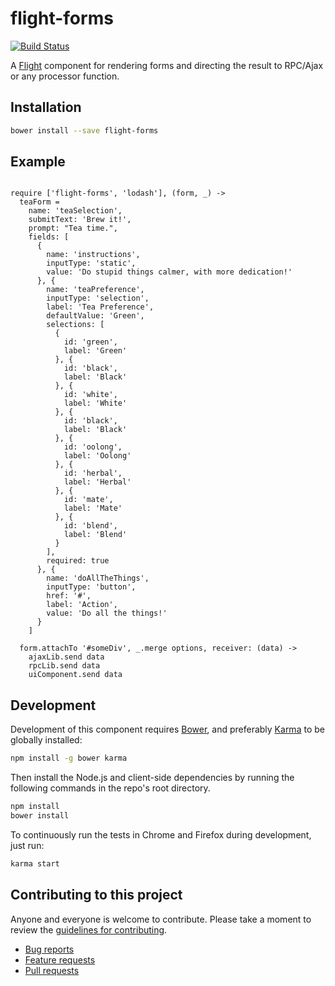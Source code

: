 # flight-forms

[![Build Status](https://secure.travis-ci.org/TorchlightSoftware/flight-forms.png)](http://travis-ci.org/<username>/flight-forms)

A [Flight](https://github.com/flightjs/flight) component for rendering forms and directing the result to RPC/Ajax or any processor function.

## Installation

```bash
bower install --save flight-forms
```

## Example

```coffee-script

require ['flight-forms', 'lodash'], (form, _) ->
  teaForm =
    name: 'teaSelection',
    submitText: 'Brew it!',
    prompt: "Tea time.",
    fields: [
      {
        name: 'instructions',
        inputType: 'static',
        value: 'Do stupid things calmer, with more dedication!'
      }, {
        name: 'teaPreference',
        inputType: 'selection',
        label: 'Tea Preference',
        defaultValue: 'Green',
        selections: [
          {
            id: 'green',
            label: 'Green'
          }, {
            id: 'black',
            label: 'Black'
          }, {
            id: 'white',
            label: 'White'
          }, {
            id: 'black',
            label: 'Black'
          }, {
            id: 'oolong',
            label: 'Oolong'
          }, {
            id: 'herbal',
            label: 'Herbal'
          }, {
            id: 'mate',
            label: 'Mate'
          }, {
            id: 'blend',
            label: 'Blend'
          }
        ],
        required: true
      }, {
        name: 'doAllTheThings',
        inputType: 'button',
        href: '#',
        label: 'Action',
        value: 'Do all the things!'
      }
    ]

  form.attachTo '#someDiv', _.merge options, receiver: (data) ->
    ajaxLib.send data
    rpcLib.send data
    uiComponent.send data
```


## Development

Development of this component requires [Bower](http://bower.io), and preferably
[Karma](http://karma-runner.github.io) to be globally installed:

```bash
npm install -g bower karma
```

Then install the Node.js and client-side dependencies by running the following
commands in the repo's root directory.

```bash
npm install
bower install
```

To continuously run the tests in Chrome and Firefox during development, just run:

```bash
karma start
```

## Contributing to this project

Anyone and everyone is welcome to contribute. Please take a moment to
review the [guidelines for contributing](CONTRIBUTING.md).

* [Bug reports](CONTRIBUTING.md#bugs)
* [Feature requests](CONTRIBUTING.md#features)
* [Pull requests](CONTRIBUTING.md#pull-requests)
